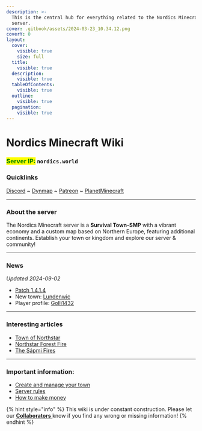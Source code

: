 ```yaml
---
description: >-
  This is the central hub for everything related to the Nordics Minecraft
  server.
cover: .gitbook/assets/2024-03-23_10.34.12.png
coverY: 0
layout:
  cover:
    visible: true
    size: full
  title:
    visible: true
  description:
    visible: true
  tableOfContents:
    visible: true
  outline:
    visible: true
  pagination:
    visible: true
---
```


# Nordics Minecraft Wiki

### <mark style="color:green;">Server IP:</mark> `nordics.world`

### Quicklinks

[Discord](https://discord.gg/nordics) \~ [Dynmap](http://135.125.177.79:3200) \~ [Patreon](https://www.patreon.com/nordics) \~ [PlanetMinecraft](https://www.planetminecraft.com/server/nordics-minecraft-server/)

***

### About the server

The Nordics Minecraft server is a **Survival Town-SMP** with a vibrant economy and a custom map based on Northern Europe, featuring additional continents. Establish your town or kingdom and explore our server & community!

***

### News

_Updated 2024-09-02_

* [Patch 1.4.1.](changelog-updates/1.4-1.21-update/1.4.1.3.md)[4](changelog-updates/1.4-1.21-update/1.4.1.4.md)
* New town: [Lundenwic](the-world/civilization/towns/british-isles-region/lundenwic.md)
* Player profile: [Golli1432](the-world/civilization/players/golli1432.md)

***

### Interesting articles

* [Town of Northstar](the-world/civilization/towns/sweden-region/northstar/)
* [Northstar Forest Fire](server-events/terrain-incidents/northstar-forest-fire.md)
* [The Sápmi Fires](server-events/terrain-incidents/the-sapmi-forest-fire.md)

***

### Important information:

* [Create and manage your town](guides-and-commands/town-and-economy-guides/towny-guide/)
* [Server rules](general-information/rules-and-moderation/server-rules.md)
* [How to make money](the-world/economy/make-money/)

{% hint style="info" %}
This wiki is under constant construction. Please let our [**Collaborators** ](general-information/rules-and-moderation/personnel-list/)know if you find any wrong or missing information!
{% endhint %}
